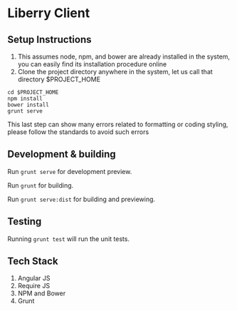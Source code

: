 # Liberry Client

## Setup Instructions
1. This assumes node, npm, and bower are already installed in the system, you can easily find its installation procedure online
2. Clone the project directory anywhere in the system, let us call that directory $PROJECT_HOME
~~~~
cd $PROJECT_HOME
npm install
bower install
grunt serve
~~~~
This last step can show many errors related to formatting or coding styling, please follow the standards to avoid such errors

## Development & building

Run `grunt serve` for development preview.

Run `grunt` for building.

Run `grunt serve:dist` for building and previewing.

## Testing

Running `grunt test` will run the unit tests.

## Tech Stack
1. Angular JS
2. Require JS
3. NPM and Bower
4. Grunt
